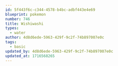 ```yaml
---
id: 5f443f6c-c344-4578-b4bc-adbf443e4e69
blueprint: pokemon
number: 746
title: Wishiwashi
types:
  - water
author: 4d8d6ede-5963-429f-9c2f-74b897007e0c
tags:
  - basic
updated_by: 4d8d6ede-5963-429f-9c2f-74b897007e0c
updated_at: 1716568265
---
```

